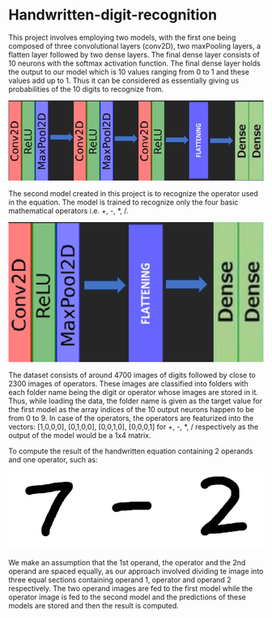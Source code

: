 # Handwritten-digit-recognition

This project involves employing two models, with the first one being composed of three convolutional layers (conv2D), two maxPooling layers, a flatten layer followed by two dense layers. The final dense layer consists of 10 neurons with the softmax activation function. The final dense layer holds the output to our model which is 10 values ranging from 0 to 1 and these values add up to 1. Thus it can be considered as essentially giving us probabilities of the 10 digits to recognize from.

![Screenshot](./images/Screenshot%202025-03-22%20185658.png)

The second model created in this project is to recognize the operator used in the equation. The model is trained to recognize only the four basic mathematical operators i.e. +, -, *, /.

![Screenshot](./images/Screenshot%202025-03-22%20185713.png)

The dataset consists of around 4700 images of digits followed by close to 2300 images of operators. These images are classified into folders with each folder name being the digit or operator whose images are stored in it. Thus, while loading the data, the folder name is given as the target value for the first model as the array indices of the 10 output neurons happen to be from 0 to 9. In case of the operators, the operators are featurized into the vectors: [1,0,0,0], [0,1,0,0], [0,0,1,0], [0,0,0,1] for +, -, *, / respectively as the output of the model would be a 1x4 matrix.

To compute the result of the handwritten equation containing 2 operands and one operator, such as:

![Screenshot](./images/Screenshot%202025-03-22%20185938.png)

We make an assumption that the 1st operand, the operator and the 2nd operand are spaced equally, as our approach involved dividing te image into three equal sections containing operand 1, operator and operand 2 respectively. The two operand images are fed to the first model while the operator image is fed to the second model and the predictions of these models are stored and then the result is computed.
